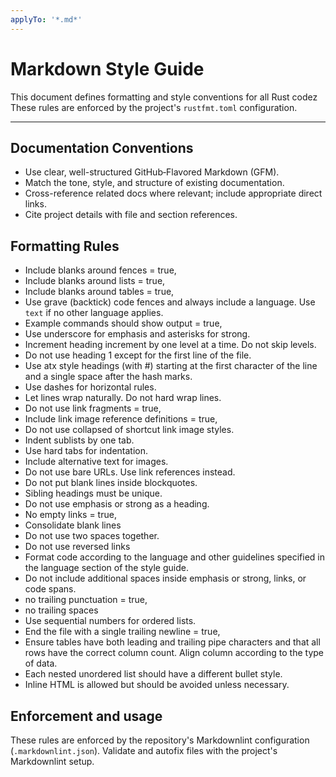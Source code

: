 ```yaml
---
applyTo: '*.md*'
---
```


# Markdown Style Guide

This document defines formatting and style conventions for all Rust codez These rules are enforced by the project's `rustfmt.toml` configuration.

---

## Documentation Conventions

-   Use clear, well-structured GitHub‑Flavored Markdown (GFM).
-   Match the tone, style, and structure of existing documentation.
-   Cross-reference related docs where relevant; include appropriate direct links.
-   Cite project details with file and section references.

## Formatting Rules

-   Include blanks around fences = true,
-   Include blanks around lists = true,
-   Include blanks around tables = true,
-   Use grave (backtick) code fences and always include a language. Use `text` if no other language applies.
-   Example commands should show output = true,
-   Use underscore for emphasis and asterisks for strong.
-   Increment heading increment by one level at a time. Do not skip levels.
-   Do not use heading 1 except for the first line of the file.
-   Use atx style headings (with #) starting at the first character of the line and a single space after the hash marks.
-   Use dashes for horizontal rules.
-   Let lines wrap naturally. Do not hard wrap lines.
-   Do not use link fragments = true,
-   Include link image reference definitions = true,
-   Do not use collapsed of shortcut link image styles.
-   Indent sublists by one tab.
-   Use hard tabs for indentation.
-   Include alternative text for images.
-   Do not use bare URLs. Use link references instead.
-   Do not put blank lines inside blockquotes.
-   Sibling headings must be unique.
-   Do not use emphasis or strong as a heading.
-   No empty links = true,
-   Consolidate blank lines
-   Do not use two spaces together.
-   Do not use reversed links
-   Format code according to the language and other guidelines specified in the language section of the style guide.
-   Do not include additional spaces inside emphasis or strong, links, or code spans.
-   no trailing punctuation = true,
-   no trailing spaces
-   Use sequential numbers for ordered lists.
-   End the file with a single trailing newline = true,
-   Ensure tables have both leading and trailing pipe characters and that all rows have the correct column count. Align column according to the type of data.
-   Each nested unordered list should have a different bullet style.
-   Inline HTML is allowed but should be avoided unless necessary.

## Enforcement and usage

These rules are enforced by the repository's Markdownlint configuration (`.markdownlint.json`). Validate and autofix files with the project's Markdownlint setup.

